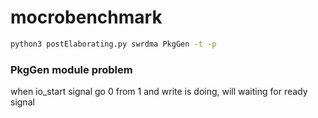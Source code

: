 #  mocrobenchmark

```bash
python3 postElaborating.py swrdma PkgGen -t -p
```
### PkgGen module problem

when io_start signal go 0 from 1 and write is doing, will waiting for ready signal
